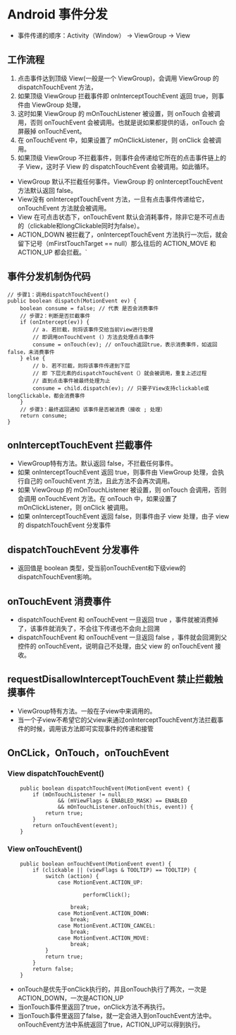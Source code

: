 # Android 事件分发

* 事件传递的顺序：Activity（Window） -> ViewGroup -> View

## 工作流程

1. 点击事件达到顶级 View(一般是一个 ViewGroup)，会调用 ViewGroup 的 dispatchTouchEvent 方法，
2. 如果顶级 ViewGroup 拦截事件即 onInterceptTouchEvent 返回 true，则事件由 ViewGroup 处理，
3. 这时如果 ViewGroup 的 mOnTouchListener 被设置，则 onTouch 会被调用，否则 onTouchEvent 会被调用。也就是说如果都提供的话，onTouch 会屏蔽掉 onTouchEvent。
4. 在 onTouchEvent 中，如果设置了 mOnClickListener，则 onClick 会被调用。
5. 如果顶级 ViewGroup 不拦截事件，则事件会传递给它所在的点击事件链上的子 View，这时子 View 的 dispatchTouchEvent 会被调用。如此循环。

* ViewGroup 默认不拦截任何事件。ViewGroup 的 onInterceptTouchEvent 方法默认返回 false。
* View没有 onInterceptTouchEvent 方法，一旦有点击事件传递给它，onTouchEvent 方法就会被调用。
* View 在可点击状态下，onTouchEvent 默认会消耗事件，除非它是不可点击的（clickable和longClickable同时为false）。
* ACTION_DOWN 被拦截了，onInterceptTouchEvent 方法执行一次后，就会留下记号（mFirstTouchTarget == null）那么往后的 ACTION_MOVE 和 ACTION_UP 都会拦截。`

## 事件分发机制伪代码

```
// 步骤1：调用dispatchTouchEvent()
public boolean dispatch(MotionEvent ev) {
    boolean consume = false; // 代表 是否会消费事件
    // 步骤2：判断是否拦截事件
    if (onIntercept(ev)) {
        // a. 若拦截，则将该事件交给当前View进行处理
        // 即调用onTouchEvent (）方法去处理点击事件
        consume = onTouch(ev); // onTouch返回true，表示消费事件，如返回false，未消费事件
    } else {
        // b. 若不拦截，则将该事件传递到下层
        // 即 下层元素的dispatchTouchEvent（）就会被调用，重复上述过程
        // 直到点击事件被最终处理为止
        consume = child.dispatch(ev); // 只要子View支持clickable或longClickable，都会消费事件
    }
    // 步骤3：最终返回通知 该事件是否被消费（接收 ; 处理）
    return consume;
}
```

## onInterceptTouchEvent 拦截事件

* ViewGroup特有方法。默认返回 false，不拦截任何事件。
* 如果 onInterceptTouchEvent 返回 true，则事件由 ViewGroup 处理，会执行自己的 onTouchEvent 方法，且此方法不会再次调用。
* 如果 ViewGroup 的 mOnTouchListener 被设置，则 onTouch 会调用，否则会调用 onTouchEvent 方法。在 onTouch 中，如果设置了 mOnClickListener，则 onClick 被调用。
* 如果 onInterceptTouchEvent 返回 false，则事件由子 view 处理，由子 view 的 dispatchTouchEvent 分发事件

## dispatchTouchEvent 分发事件

* 返回值是 boolean 类型，受当前onTouchEvent和下级view的dispatchTouchEvent影响。

## onTouchEvent 消费事件

* dispatchTouchEvent 和 onTouchEvent 一旦返回 true ，事件就被消费掉了，该事件就消失了，不会往下传递也不会向上回溯
* dispatchTouchEvent 和 onTouchEvent 一旦返回 false ，事件就会回溯到父控件的 onTouchEvent，说明自己不处理，由父 view 的 onTouchEvent 接收。

## requestDisallowInterceptTouchEvent 禁止拦截触摸事件

* ViewGroup特有方法。一般在子view中来调用的。
* 当一个子view不希望它的父view来通过onInterceptTouchEvent方法拦截事件的时候，调用该方法即可实现事件的传递和接管

## OnCLick，OnTouch，onTouchEvent

### View dispatchTouchEvent()

```
    public boolean dispatchTouchEvent(MotionEvent event) {
        if (mOnTouchListener != null
                && (mViewFlags & ENABLED_MASK) == ENABLED
                && mOnTouchListener.onTouch(this, event)) {
            return true;
        }
        return onTouchEvent(event);
    }
```

### View onTouchEvent()

```
    public boolean onTouchEvent(MotionEvent event) {
        if (clickable || (viewFlags & TOOLTIP) == TOOLTIP) {
            switch (action) {
                case MotionEvent.ACTION_UP:
                
                        performClick();
                
                    break;
                case MotionEvent.ACTION_DOWN:
                    break;
                case MotionEvent.ACTION_CANCEL:
                    break;
                case MotionEvent.ACTION_MOVE:
                    break;
            }
            return true;
        }
        return false;
    }
```

* onTouch是优先于onClick执行的，并且onTouch执行了两次，一次是ACTION_DOWN，一次是ACTION_UP
* 当onTouch事件里返回了true，onClick方法不再执行。
* 当onTouch事件里返回了false，就一定会进入到onTouchEvent方法中。onTouchEvent方法中系统返回了true，ACTION_UP可以得到执行。